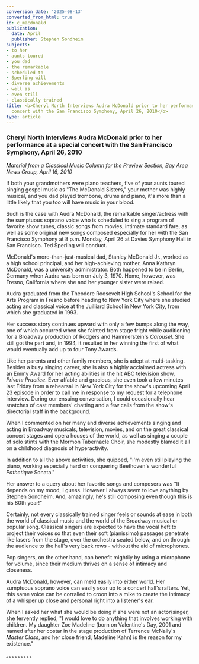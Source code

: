 ```yaml
---
conversion_date: '2025-08-13'
converted_from_html: true
id: c_macdonald
publication:
  date: April
  publisher: Stephen Sondheim
subjects:
- to her
- aunts toured
- you dad
- the remarkable
- scheduled to
- Sperling will
- diverse achievements
- well as
- even still
- classically trained
title: <b>Cheryl North Interviews Audra McDonald prior to her performance at a special
  concert with the San Francisco Symphony, April 26, 2010</b>
type: article
---
```


### **Cheryl North Interviews Audra McDonald prior to her performance at a special concert with the San Francisco Symphony, April 26, 2010**

*Material from a Classical Music Column for the Preview Section, Bay Area News Group, April 16, 2010*

 If both your grandmothers were piano teachers, five of your aunts toured singing gospel music as "The McDonald Sisters," your mother was highly musical, and you dad played trombone, drums and piano, it's more than a little likely that you too will have music in your blood.

 Such is the case with Audra McDonald, the remarkable singer/actress with the sumptuous soprano voice who is scheduled to sing a program of favorite show tunes, classic songs from movies, intimate standard fare, as well as some original new songs composed especially for her with the San Francisco Symphony at 8 p.m. Monday, April 26 at Davies Symphony Hall in San Francisco. Ted Sperling will conduct.

 McDonald's more-than-just-musical dad, Stanley McDonald Jr., worked as a high school principal, and her high-achieving mother, Anna Kathryn McDonald, was a university administrator. Both happened to be in Berlin, Germany when Audra was born on July 3, 1970. Home, however, was Fresno, California where she and her younger sister were raised.

 Audra graduated from the Theodore Roosevelt High School's School for the Arts Program in Fresno before heading to New York City where she studied acting and classical voice at the Juilliard School in New York City, from which she graduated in 1993.

 Her success story continues upward with only a few bumps along the way, one of which occurred when she fainted from stage fright while auditioning for a Broadway production of Rodgers and Hammerstein's *Carousel*. She still got the part and, in 1994, it resulted in her winning the first of what would eventually add up to four Tony Awards.

 Like her parents and other family members, she is adept at multi-tasking. Besides a busy singing career, she is also a highly acclaimed actress with an Emmy Award for her acting abilities in the hit ABC television show, *Private Practice*. Ever affable and gracious, she even took a few minutes last Friday from a rehearsal in New York City for the show's upcoming April 23 episode in order to call me in response to my request for a telephone interview. During our ensuing conversation, I could occasionally hear snatches of cast members' chatting and a few calls from the show's directorial staff in the background.

 When I commented on her many and diverse achievements singing and acting in Broadway musicals, television, movies, and on the great classical concert stages and opera houses of the world, as well as singing a couple of solo stints with the Mormon Tabernacle Choir, she modestly blamed it all on a childhood diagnosis of hyperactivity.

 In addition to all the above activities, she quipped, "I'm even still playing the piano, working especially hard on conquering Beethoven's wonderful *Pathetique* Sonata."

 Her answer to a query about her favorite songs and composers was "It depends on my mood, I guess. However I always seem to love anything by Stephen Sondheim. And, amazingly, he's still composing even though this is his 80th year!"

 Certainly, not every classically trained singer feels or sounds at ease in both the world of classical music and the world of the Broadway musical or popular song. Classical singers are expected to have the vocal heft to project their voices so that even their soft (pianissimo) passages penetrate like lasers from the stage, over the orchestra seated below, and on through the audience to the hall's very back rows - without the aid of microphones.

 Pop singers, on the other hand, can benefit mightily by using a microphone for volume, since their medium thrives on a sense of intimacy and closeness.

 Audra McDonald, however, can meld easily into either world. Her sumptuous soprano voice can easily soar up to a concert hall's rafters. Yet, this same voice can be corralled to croon into a mike to create the intimacy of a whisper up close and personal right into a listener's ear.

 When I asked her what she would be doing if she were not an actor/singer, she fervently replied, "I would love to do anything that involves working with children. My daughter Zoe Madeline (born on Valentine's Day, 2001 and named after her costar in the stage production of Terrence McNally's *Master Class*, and her close friend, Madeline Kahn) is the reason for my existence."

[.](http://www.dunningmarketing.com)
[.](http://www.witnessamerica.com)
[.](http://www.witnessamerica.com/camcorders)
[.](http://www.ksql.com)
[.](http://www.ascendaviation.com)
[.](http://www.echovalleysupply.com)
[.](http://www.northworks.net)
[.](http://www.attainia.com)
[.](http://www.briandunning.com)